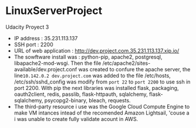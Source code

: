 # LinuxServerProject
Udacity Proyect 3

- IP address : 35.231.113.137 
- SSH port : 2200
- URL of web application : http://dev.project.com.35.231.113.137.xip.io/
- The sowftware install was : python-pip, apache2, postgresql, libapache2-mod-wsgi. Then the file /etc/apache2/sites-available/dev.project.conf was created to confure the apache server, the line```10.142.0.2 dev.project.com``` was added to the file /etc/hosts, /etc/ssh/sshd_config was modify from ```port 22``` to ```port 2200``` to use ssh in port 2200. With pip the next libraries was installed flask, packaging, oauth2client, redis, passlib, flask-httpauth, sqlalchemy, flask-sqlalchemy, psycopg2-binary, bleach, requests.
- The third-party resource i use was the Google Cloud Compute Engine to make VM intances intead of the recomended Amazon Lightsail, 'couse a i was unable to create fully validate acount in AWS.
